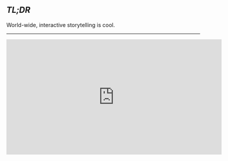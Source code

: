 
## _TL;DR_

World-wide, interactive storytelling is cool.


---

<iframe style="height:300px;" width="560" height="315" src="https://www.youtube.com/embed/T9jxVbg_RWQ" frameborder="0" allow="accelerometer; autoplay; encrypted-media; gyroscope; picture-in-picture" allowfullscreen></iframe>

<!--

# The Legend of The Legend of Five Rings

Creative projects with fan feedback-loops:
- L5R
- Eve
- WoW
- DnD
- Star Wars (Extended Universe)
- Pokemon GO
- Twitch Plays

-->



